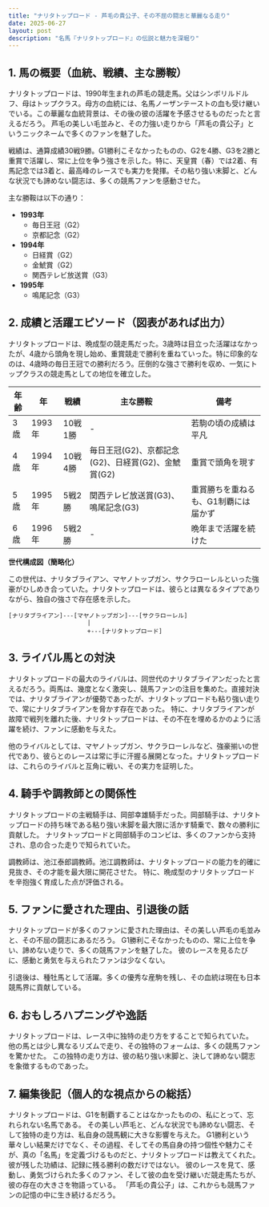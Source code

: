 ```yaml
---
title: "ナリタトップロード - 芦毛の貴公子、その不屈の闘志と華麗なる走り"
date: 2025-06-27
layout: post
description: "名馬『ナリタトップロード』の伝説と魅力を深堀り"
---
```


## 1. 馬の概要（血統、戦績、主な勝鞍）

ナリタトップロードは、1990年生まれの芦毛の競走馬。父はシンボリルドルフ、母はトップクラス。母方の血統には、名馬ノーザンテーストの血も受け継いでいる。この華麗な血統背景は、その後の彼の活躍を予感させるものだったと言えるだろう。  芦毛の美しい毛並みと、その力強い走りから「芦毛の貴公子」というニックネームで多くのファンを魅了した。

戦績は、通算成績30戦9勝。G1勝利こそなかったものの、G2を4勝、G3を2勝と重賞で活躍し、常に上位を争う強さを示した。特に、天皇賞（春）では2着、有馬記念では3着と、最高峰のレースでも実力を発揮。その粘り強い末脚と、どんな状況でも諦めない闘志は、多くの競馬ファンを感動させた。

主な勝鞍は以下の通り：

* **1993年**
    * 毎日王冠（G2）
    * 京都記念（G2）
* **1994年**
    * 日経賞（G2）
    * 金鯱賞（G2）
    * 関西テレビ放送賞（G3）
* **1995年**
    * 鳴尾記念（G3）


## 2. 成績と活躍エピソード（図表があれば出力）

ナリタトップロードは、晩成型の競走馬だった。3歳時は目立った活躍はなかったが、4歳から頭角を現し始め、重賞競走で勝利を重ねていった。特に印象的なのは、4歳時の毎日王冠での勝利だろう。圧倒的な強さで勝利を収め、一気にトップクラスの競走馬としての地位を確立した。

| 年齢 | 年 | 戦績 | 主な勝鞍 | 備考 |
|---|---|---|---|---|
| 3歳 | 1993年 | 10戦1勝 | - | 若駒の頃の成績は平凡 |
| 4歳 | 1994年 | 10戦4勝 | 毎日王冠(G2)、京都記念(G2)、日経賞(G2)、金鯱賞(G2) | 重賞で頭角を現す |
| 5歳 | 1995年 | 5戦2勝 | 関西テレビ放送賞(G3)、鳴尾記念(G3) | 重賞勝ちを重ねるも、G1制覇には届かず |
| 6歳 | 1996年 | 5戦2勝 | - | 晩年まで活躍を続けた |


**世代構成図（簡略化）**

この世代は、ナリタブライアン、マヤノトップガン、サクラローレルといった強豪がひしめき合っていた。ナリタトップロードは、彼らとは異なるタイプでありながら、独自の強さで存在感を示した。

```
[ナリタブライアン]---[マヤノトップガン]---[サクラローレル]
                      |
                      +---[ナリタトップロード]
```


## 3. ライバル馬との対決

ナリタトップロードの最大のライバルは、同世代のナリタブライアンだったと言えるだろう。両馬は、幾度となく激突し、競馬ファンの注目を集めた。直接対決では、ナリタブライアンが優勢であったが、ナリタトップロードも粘り強い走りで、常にナリタブライアンを脅かす存在であった。  特に、ナリタブライアンが故障で戦列を離れた後、ナリタトップロードは、その不在を埋めるかのように活躍を続け、ファンに感動を与えた。

他のライバルとしては、マヤノトップガン、サクラローレルなど、強豪揃いの世代であり、彼らとのレースは常に手に汗握る展開となった。ナリタトップロードは、これらのライバルと互角に戦い、その実力を証明した。


## 4. 騎手や調教師との関係性

ナリタトップロードの主戦騎手は、岡部幸雄騎手だった。岡部騎手は、ナリタトップロードの持ち味である粘り強い末脚を最大限に活かす騎乗で、数々の勝利に貢献した。  ナリタトップロードと岡部騎手のコンビは、多くのファンから支持され、息の合った走りで知られていた。

調教師は、池江泰郎調教師。池江調教師は、ナリタトップロードの能力を的確に見抜き、その才能を最大限に開花させた。  特に、晩成型のナリタトップロードを辛抱強く育成した点が評価される。


## 5. ファンに愛された理由、引退後の話

ナリタトップロードが多くのファンに愛された理由は、その美しい芦毛の毛並みと、その不屈の闘志にあるだろう。  G1勝利こそなかったものの、常に上位を争い、諦めない走りで、多くの競馬ファンを魅了した。  彼のレースを見るたびに、感動と勇気を与えられたファンは少なくない。

引退後は、種牡馬として活躍。多くの優秀な産駒を残し、その血統は現在も日本競馬界に貢献している。


## 6. おもしろハプニングや逸話

ナリタトップロードは、レース中に独特の走り方をすることで知られていた。  他の馬とは少し異なるリズムで走り、その独特のフォームは、多くの競馬ファンを驚かせた。  この独特の走り方は、彼の粘り強い末脚と、決して諦めない闘志を象徴するものであった。


## 7. 編集後記（個人的な視点からの総括）

ナリタトップロードは、G1を制覇することはなかったものの、私にとって、忘れられない名馬である。  その美しい芦毛と、どんな状況でも諦めない闘志、そして独特の走り方は、私自身の競馬観に大きな影響を与えた。  G1勝利という華々しい結果だけでなく、その過程、そしてその馬自身の持つ個性や魅力こそが、真の「名馬」を定義づけるものだと、ナリタトップロードは教えてくれた。  彼が残した功績は、記録に残る勝利の数だけではない。  彼のレースを見て、感動し、勇気づけられた多くのファン、そして彼の血を受け継いだ競走馬たちが、彼の存在の大きさを物語っている。  「芦毛の貴公子」は、これからも競馬ファンの記憶の中に生き続けるだろう。
